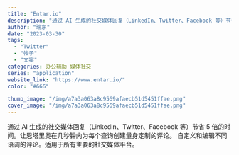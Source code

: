 ```yaml
---
title: "Entar.io"
description: "通过 AI 生成的社交媒体回复（LinkedIn、Twitter、Facebook 等）节省 5 倍的时间。让恩塔里奥在"
author: "瑞东"
date: "2023-03-30"
tags:
  - "Twitter"
  - "帖子"
  - "文案"
categories: 办公辅助 媒体社交
series: "application"
website_link: "https://www.entar.io/"
color: "#666"

thumb_image: "/img/a7a3a063a8c9569afaecb51d5451ffae.png"
cover_image: "/img/a7a3a063a8c9569afaecb51d5451ffae.png"
---
```


通过 AI 生成的社交媒体回复（LinkedIn、Twitter、Facebook 等）节省 5 倍的时间。让恩塔里奥在几秒钟内为每个查询创建量身定制的评论。 自定义和编辑不同语调的评论。适用于所有主要的社交媒体平台。